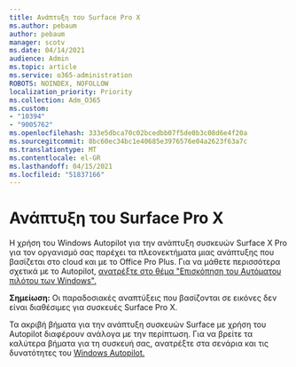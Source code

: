 ```yaml
---
title: Ανάπτυξη του Surface Pro X
ms.author: pebaum
author: pebaum
manager: scotv
ms.date: 04/14/2021
audience: Admin
ms.topic: article
ms.service: o365-administration
ROBOTS: NOINDEX, NOFOLLOW
localization_priority: Priority
ms.collection: Adm_O365
ms.custom:
- "10394"
- "9005762"
ms.openlocfilehash: 333e5dbca70c02bcedbb07f5de0b3c08d6e4f20a
ms.sourcegitcommit: 8bc60ec34bc1e40685e3976576e04a2623f63a7c
ms.translationtype: MT
ms.contentlocale: el-GR
ms.lasthandoff: 04/15/2021
ms.locfileid: "51837166"
---
```

# <a name="deploy-surface-pro-x"></a>Ανάπτυξη του Surface Pro X

Η χρήση του Windows Autopilot για την ανάπτυξη συσκευών Surface X Pro για τον οργανισμό σας παρέχει τα πλεονεκτήματα μιας ανάπτυξης που βασίζεται στο cloud και με το Office Pro Plus. Για να μάθετε περισσότερα σχετικά με το Autopilot, [ανατρέξτε στο θέμα "Επισκόπηση του Αυτόματου πιλότου των Windows".](https://docs.microsoft.com/mem/autopilot/windows-autopilot)

**Σημείωση:** Οι παραδοσιακές αναπτύξεις που βασίζονται σε εικόνες δεν είναι διαθέσιμες για συσκευές Surface Pro X.

Τα ακριβή βήματα για την ανάπτυξη συσκευών Surface με χρήση του Autopilot διαφέρουν ανάλογα με την περίπτωση. Για να βρείτε τα καλύτερα βήματα για τη συσκευή σας, ανατρέξτε στα σενάρια και τις δυνατότητες του [Windows Autopilot.](https://docs.microsoft.com/mem/autopilot/windows-autopilot-scenarios)


